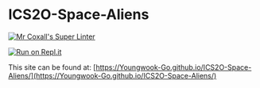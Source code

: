 # ICS2O-Space-Aliens

[![Mr Coxall's Super Linter](https://github.com/Youngwook-Go/ICS2O-Space-Aliens/workflows/Mr%20Coxall's%20Super%20Linter/badge.svg)](https://github.com/Youngwook-Go/ICS2O-Space-Aliens/actions)

[![Run on Repl.it](https://repl.it/badge/github/Youngwook-Go/ICS2O-Space-Aliens)](https://repl.it/github/Youngwook-Go/ICS2O-Space-Aliens)

This site can be found at: [https://Youngwook-Go.github.io/ICS2O-Space-Aliens/](https://Youngwook-Go.github.io/ICS2O-Space-Aliens/)
